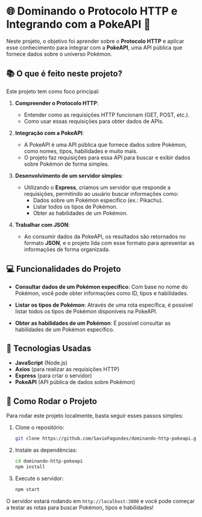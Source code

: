 # 🌐 Dominando o Protocolo HTTP e Integrando com a PokeAPI 🐾

Neste projeto, o objetivo foi aprender sobre o **Protocolo HTTP** e aplicar esse conhecimento para integrar com a **PokeAPI**, uma API pública que fornece dados sobre o universo Pokémon.

## 📚 O que é feito neste projeto?

Este projeto tem como foco principal:

1. **Compreender o Protocolo HTTP**:
   - Entender como as requisições HTTP funcionam (GET, POST, etc.).
   - Como usar essas requisições para obter dados de APIs.

2. **Integração com a PokeAPI**:
   - A PokeAPI é uma API pública que fornece dados sobre Pokémon, como nomes, tipos, habilidades e muito mais.
   - O projeto faz requisições para essa API para buscar e exibir dados sobre Pokémon de forma simples.

3. **Desenvolvimento de um servidor simples**:
   - Utilizando o **Express**, criamos um servidor que responde a requisições, permitindo ao usuário buscar informações como:
     - Dados sobre um Pokémon específico (ex.: Pikachu).
     - Listar todos os tipos de Pokémon.
     - Obter as habilidades de um Pokémon.

4. **Trabalhar com JSON**:
   - Ao consumir dados da PokeAPI, os resultados são retornados no formato **JSON**, e o projeto lida com esse formato para apresentar as informações de forma organizada.

## 💻 Funcionalidades do Projeto

- **Consultar dados de um Pokémon específico**: Com base no nome do Pokémon, você pode obter informações como ID, tipos e habilidades.
  
- **Listar os tipos de Pokémon**: Através de uma rota específica, é possível listar todos os tipos de Pokémon disponíveis na PokeAPI.

- **Obter as habilidades de um Pokémon**: É possível consultar as habilidades de um Pokémon específico.

## 🚀 Tecnologias Usadas

- **JavaScript** (Node.js)
- **Axios** (para realizar as requisições HTTP)
- **Express** (para criar o servidor)
- **PokeAPI** (API pública de dados sobre Pokémon)

## 🔧 Como Rodar o Projeto

Para rodar este projeto localmente, basta seguir esses passos simples:

1. Clone o repositório:
    ```bash
    git clone https://github.com/SavioFagundes/dominando-http-pokeapi.git
    ```

2. Instale as dependências:
    ```bash
    cd dominando-http-pokeapi
    npm install
    ```

3. Execute o servidor:
    ```bash
    npm start
    ```

O servidor estará rodando em `http://localhost:3000` e você pode começar a testar as rotas para buscar Pokémon, tipos e habilidades!
